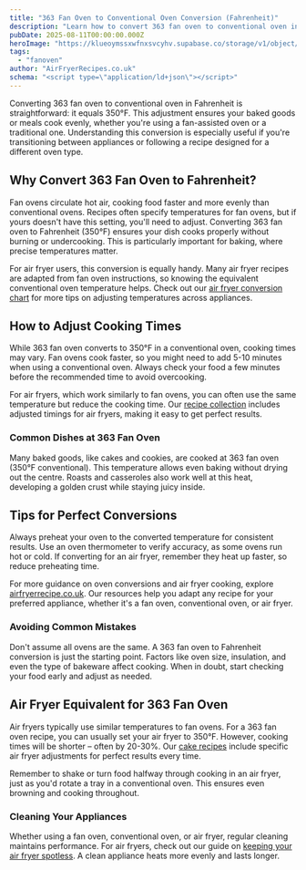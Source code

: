 ```yaml
---
title: "363 Fan Oven to Conventional Oven Conversion (Fahrenheit)"
description: "Learn how to convert 363 fan oven to conventional oven in Fahrenheit for perfect baking results every time. Get the exact temperature now!"
pubDate: 2025-08-11T00:00:00.000Z
heroImage: "https://klueoymssxwfnxsvcyhv.supabase.co/storage/v1/object/public/md/363-fan-oven-to-conventional-oven-conversion-fahrenheit-7b088d15.png"
tags:
  - "fanoven"
author: "AirFryerRecipes.co.uk"
schema: "<script type=\"application/ld+json\"></script>"
---
```


<p>Converting 363 fan oven to conventional oven in Fahrenheit is straightforward: it equals 350°F. This adjustment ensures your baked goods or meals cook evenly, whether you're using a fan-assisted oven or a traditional one. Understanding this conversion is especially useful if you're transitioning between appliances or following a recipe designed for a different oven type.</p>

<h2>Why Convert 363 Fan Oven to Fahrenheit?</h2>  
<p>Fan ovens circulate hot air, cooking food faster and more evenly than conventional ovens. Recipes often specify temperatures for fan ovens, but if yours doesn't have this setting, you'll need to adjust. Converting 363 fan oven to Fahrenheit (350°F) ensures your dish cooks properly without burning or undercooking. This is particularly important for baking, where precise temperatures matter.</p>  
<p>For air fryer users, this conversion is equally handy. Many air fryer recipes are adapted from fan oven instructions, so knowing the equivalent conventional oven temperature helps. Check out our <a href=https://www.airfryerrecipe.co.uk/air-fryer-conversion-chart>air fryer conversion chart</a> for more tips on adjusting temperatures across appliances.</p>

<h2>How to Adjust Cooking Times</h2>  
<p>While 363 fan oven converts to 350°F in a conventional oven, cooking times may vary. Fan ovens cook faster, so you might need to add 5-10 minutes when using a conventional oven. Always check your food a few minutes before the recommended time to avoid overcooking.</p>  
<p>For air fryers, which work similarly to fan ovens, you can often use the same temperature but reduce the cooking time. Our <a href=https://www.airfryerrecipe.co.uk/recipes>recipe collection</a> includes adjusted timings for air fryers, making it easy to get perfect results.</p>

<h3>Common Dishes at 363 Fan Oven</h3>  
<p>Many baked goods, like cakes and cookies, are cooked at 363 fan oven (350°F conventional). This temperature allows even baking without drying out the centre. Roasts and casseroles also work well at this heat, developing a golden crust while staying juicy inside.</p>

<h2>Tips for Perfect Conversions</h2>  
<p>Always preheat your oven to the converted temperature for consistent results. Use an oven thermometer to verify accuracy, as some ovens run hot or cold. If converting for an air fryer, remember they heat up faster, so reduce preheating time.</p>  
<p>For more guidance on oven conversions and air fryer cooking, explore <a href=https://www.airfryerrecipe.co.uk>airfryerrecipe.co.uk</a>. Our resources help you adapt any recipe for your preferred appliance, whether it's a fan oven, conventional oven, or air fryer.</p>

<h3>Avoiding Common Mistakes</h3>  
<p>Don't assume all ovens are the same. A 363 fan oven to Fahrenheit conversion is just the starting point. Factors like oven size, insulation, and even the type of bakeware affect cooking. When in doubt, start checking your food early and adjust as needed.</p>

<h2>Air Fryer Equivalent for 363 Fan Oven</h2>  
<p>Air fryers typically use similar temperatures to fan ovens. For a 363 fan oven recipe, you can usually set your air fryer to 350°F. However, cooking times will be shorter – often by 20-30%. Our <a href=https://www.airfryerrecipe.co.uk/recipe-category/cakes>cake recipes</a> include specific air fryer adjustments for perfect results every time.</p>  
<p>Remember to shake or turn food halfway through cooking in an air fryer, just as you'd rotate a tray in a conventional oven. This ensures even browning and cooking throughout.</p>

<h3>Cleaning Your Appliances</h3>  
<p>Whether using a fan oven, conventional oven, or air fryer, regular cleaning maintains performance. For air fryers, check out our guide on <a href=https://www.airfryerrecipe.co.uk/air-fryer-cleaner>keeping your air fryer spotless</a>. A clean appliance heats more evenly and lasts longer.</p>